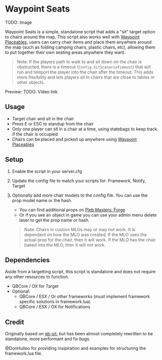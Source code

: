 # Waypoint Seats

TODO: Image

Waypoint Seats is a simple, standalone script that adds a "sit" target option to chairs around the map. This script also works well with [Waypoint Placeables](https://github.com/WaypointRP/wp-placeables), users can carry chair items and place them anywhere around the map (such as folding camping chairs, plastic chairs, etc), allowing them to put together their own seating areas anywhere they want.

> Note: If the players path to walk to and sit down on the chair is obstructed, there is a timeout (`Config.SitScenarioTimeout`) that will run and teleport the player into the chair after the timeout. This adds more flexibility and lets players sit in chairs that are close to tables or other objects.

Preview: TODO: Video link

## Usage
- Target chair and sit in the chair
- Press E or ESC to standup from the chair
- Only one player can sit in a chair at a time, using statebags to keep track if the chair is occupied
- Chairs can be placed and picked up anywhere using [Waypoint Placeables](https://github.com/WaypointRP/wp-placeables)

## Setup
1. Enable the script in your server.cfg

2. Update the config file to match your scripts for: Framework, Notify, Target

3. Optionally add more chair models to the config file. You can use the prop model name or the hash. 
   - You can find additional props on [Pleb Masters: Forge](https://forge.plebmasters.de/objects)
   - Or if you see an object in game you can use your admin menu delete laser to get the prop name or hash.
   > Note: Chairs in custom MLOs may or may not work. It is dependent on how the MLO was created. If the MLO uses the actual prop for the chair, then it will work. If the MLO has the chair baked into the MLO, then it will not work.

## Dependencies
Aside from a targetting script, this script is standalone and does not require any other resources to function.

- QBCore / OX for Target
- Optional:
  - QBCore / ESX / Or other frameworks (must implement framework specific solutions in framework.lua)
  - QBCore / ESX / OX for Notifications

## Credit
Originally based on [qb-sit](https://github.com/Manliketjb/qb-sit), but has been almost completely rewritten to be standalone, more performant and fix bugs.

@DonHulieo for providing insipiration and examples for structuring the framework.lua file.
